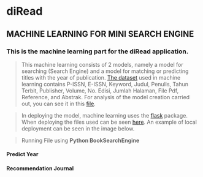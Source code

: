 # diRead
## MACHINE LEARNING FOR MINI SEARCH ENGINE
### This is the machine learning part for the diRead application.

> This machine learning consists of 2 models, namely a model for searching (Search Engine) and a model for matching or predicting titles with the year of publication. [The dataset](https://github.com/ridatMaulana/diRead/blob/a8ce1bed0d791c5f6201f78b15a0d710e616965c/Buku.csv) used in machine learning contains P-ISSN, E-ISSN, Keyword, Judul, Penulis, Tahun Terbit, Publisher, Volume, No. Edisi, Jumlah Halaman, File Pdf, Reference, and Abstrak. For analysis of the model creation carried out, you can see it in this [file](https://github.com/ridatMaulana/diRead/blob/a8ce1bed0d791c5f6201f78b15a0d710e616965c/Books.ipynb).

>In deploying the model, machine learning uses the [flask](https://flask.palletsprojects.com/en/3.0.x/) package. When deploying the files used can be seen [here](https://github.com/ridatMaulana/diRead/blob/a8ce1bed0d791c5f6201f78b15a0d710e616965c/bookSearchEngine.py). An example of local deployment can be seen in the image below.

> Running File using **Python BookSearchEngine**

#### Predict Year

#### Recommendation Journal